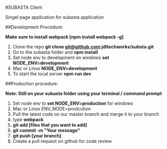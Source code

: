 #SUBASTA Client

Singel page application for subasta application

##Development Procedure:

__Make sure to install webpack [npm install webpack -g]__

1. Clone the repo __git clone git@github.com:jdltechworks/substa.git__
2. Go to the subasta folder and __npm install__
3. Set node env to development on windows __set NODE_ENV=development__
3. Mac or Linux __NODE_ENV=development__
4. To start the local server __npm run dev__

##Production procedure:

__Note: Still on your subasta folder using your terminal / command prompt__

1. Set node env to __set NODE_ENV=production__ for windows
2. Mac or Linux ENV_NODE=prodcution
3. Pull the latest code on our master branch and merge it to your branch
4. type __webpack__
5. __git add [files that you want to add]__
5. __git commit -m "Your message"__
6. __git push [your branch]__
7. Create a pull request on github for code review